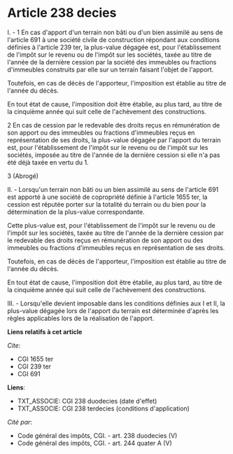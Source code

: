 # Article 238 decies

I. - 1 En cas d'apport d'un terrain non bâti ou d'un bien assimilé au sens de l'article 691 à une société civile de
construction répondant aux conditions définies à l'article 239 ter, la plus-value dégagée est, pour l'établissement de
l'impôt sur le revenu ou de l'impôt sur les sociétés, taxée au titre de l'année de la dernière cession par la société des
immeubles ou fractions d'immeubles construits par elle sur un terrain faisant l'objet de l'apport.

Toutefois, en cas de décès de l'apporteur, l'imposition est établie au titre de l'année du décès.

En tout état de cause, l'imposition doit être établie, au plus tard, au titre de la cinquième année qui suit celle de
l'achèvement des constructions.

2 En cas de cession par le redevable des droits reçus en rémunération de son apport ou des immeubles ou fractions d'immeubles
reçus en représentation de ses droits, la plus-value dégagée par l'apport du terrain est, pour l'établissement de l'impôt sur
le revenu ou de l'impôt sur les sociétés, imposée au titre de l'année de la dernière cession si elle n'a pas été déjà taxée
en vertu du 1.

3 (Abrogé)

II. - Lorsqu'un terrain non bâti ou un bien assimilé au sens de l'article 691 est apporté à une société de copropriété
définie à l'article 1655 ter, la cession est réputée porter sur la totalité du terrain ou du bien pour la détermination de la
plus-value correspondante.

Cette plus-value est, pour l'établissement de l'impôt sur le revenu ou de l'impôt sur les sociétés, taxée au titre de l'année
de la dernière cession par le redevable des droits reçus en rémunération de son apport ou des immeubles ou fractions
d'immeubles reçus en représentation de ses droits.

Toutefois, en cas de décès de l'apporteur, l'imposition est établie au titre de l'année du décès.

En tout état de cause, l'imposition doit être établie, au plus tard, au titre de la cinquième année qui suit celle de
l'achèvement des constructions.

III. - Lorsqu'elle devient imposable dans les conditions définies aux I et II, la plus-value dégagée lors de l'apport du
terrain est déterminée d'après les règles applicables lors de la réalisation de l'apport.

**Liens relatifs à cet article**

_Cite_:

  - CGI 1655 ter
  - CGI 239 ter
  - CGI 691

**Liens**:

  - TXT_ASSOCIE: CGI 238 duodecies (date d'effet)
  - TXT_ASSOCIE: CGI 238 terdecies (conditions d'application)

_Cité par_:

  - Code général des impôts, CGI. - art. 238 duodecies (V)
  - Code général des impôts, CGI. - art. 244 quater A (V)
